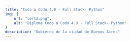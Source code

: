```yaml
---
title: "Codo a Codo 4.0 - Full Stack- Python"
img: {
    url: "cert2.png",
    alt: "Diploma Codo a Codo 4.0 - Full Stack- Python"
}
description: "Gobierno de la ciudad de Buenos Aires"
---
```

